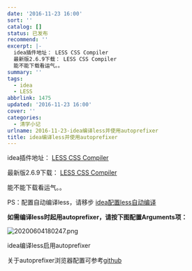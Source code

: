 ```yaml
---
date: '2016-11-23 16:00'
sort: ''
catalog: []
status: 已发布
recommend: ''
excerpt: |-
  idea插件地址： LESS CSS Compiler
  最新版2.6.9下载： LESS CSS Compiler
  能不能下载看运气。。
summary: ''
tags:
  - idea
  - LESS
abbrlink: 1475
updated: '2016-11-23 16:00'
cover: ''
categories:
  - 清学小记
urlname: 2016-11-23-idea编译less并使用autoprefixer
title: idea编译less并使用autoprefixer
---
```


idea插件地址： [LESS CSS Compiler](https://plugins.jetbrains.com/plugin?pr=&pluginId=7059)


最新版2.6.9下载： [LESS CSS Compiler](https://plugins.jetbrains.com/plugin/download?pr=&updateId=14973)


能不能下载看运气。。


PS：配置自动编译less，请移步 [idea配置less自动编译](http://www.bmqy.net/55120.html)


**如需编译less时起用autoprefixer，请按下图配置Arguments项：**


![20200604180247.png](http://image.bmqy.net/upload/20200604180247.png)


idea编译less启用autoprefixer


关于autoprefixer浏览器配置可参考[github](https://github.com/browserslist/browserslist#full-list)

